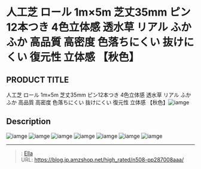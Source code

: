 # 人工芝 ロール 1m×5m 芝丈35mm ピン12本つき 4色立体感  透水草 リアル ふかふか 高品質 高密度 色落ちにくい 抜けにくい 復元性 立体感 【秋色】


## PRODUCT TITLE 

人工芝 ロール 1m×5m 芝丈35mm ピン12本つき 4色立体感  透水草 リアル ふかふか 高品質 高密度 色落ちにくい 抜けにくい 復元性 立体感 【秋色】![iamge](https://b2bfiles1.gigab2b.cn/image/wkseller/304/20220323_830874c27fc0e14c1762b7f16bc3272c.jpg)

## Description











![iamge](https://b2bfiles1.gigab2b.cn/image/wkseller/304/人工芝/20200816_acc4835d5cfa7bf8965078944e90021c.JPG)
![iamge](https://b2bfiles1.gigab2b.cn/image/wkseller/304/人工芝/20200816_e5d5d648a178f5b542ea140e891cabab.JPG)
![iamge](https://b2bfiles1.gigab2b.cn/image/wkseller/304/人工芝/20200816_d63bdac4ff3a6e8fdb940f73aa375458.jpg)
![iamge](https://b2bfiles1.gigab2b.cn/image/wkseller/304/人工芝/20200816_3ca47f79cc2b60b30e8ce77ab513c594.jpg)
![iamge](https://b2bfiles1.gigab2b.cn/image/wkseller/304/人工芝/20200816_a3ce1239ff542d4e9545d5352db3a58d.JPG)
![iamge](https://b2bfiles1.gigab2b.cn/image/wkseller/304/人工芝/20200816_55dbe3a98177ed99437084b7dde9790f.jpg)
![iamge](https://b2bfiles1.gigab2b.cn/image/wkseller/304/人工芝/20200816_3637ce4cdadff6598183b44d79e4d019.jpg)


---

> : [Ella](https://blog.jp.amzshop.net/)  
> URL: https://blog.jp.amzshop.net/high_rated/n508-pp287008aaa/  

